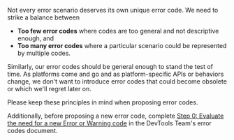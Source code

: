 Not every error scenario deserves its own unique error code. We need to strike a
balance between

* __Too few error codes__ where codes are too general and not descriptive enough, and
* __Too many error codes__ where a particular scenario could be represented by multiple codes.

Similarly, our error codes should be general enough to stand the test of time.
As platforms come and go and as platform-specific APIs or behaviors change, we
don't want to introduce error codes that could become obsolete or which we'll
regret later on.

Please keep these principles in mind when proposing error codes.

Additionally, before proposing a new error code, complete
[Step 0: Evaluate the need for a new Error or Warning code](https://wiki.hq.twilio.com/display/DevTool/10-7%3A+Errors+Codes+Service)
in the DevTools Team's error codes document.
